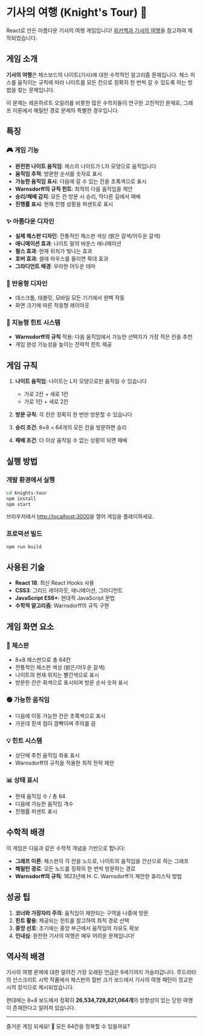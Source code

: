 # 기사의 여행 (Knight's Tour) 🐎

React로 만든 아름다운 기사의 여행 게임입니다! [위키백과 기사의 여행](https://ko.wikipedia.org/wiki/%EA%B8%B0%EC%82%AC%EC%9D%98_%EC%97%AC%ED%96%89)을 참고하여 제작되었습니다.

## 게임 소개

**기사의 여행**은 체스보드의 나이트(기사)에 대한 수학적인 알고리즘 문제입니다. 체스 피스를 움직이는 규칙에 따라 나이트를 모든 칸으로 정확히 한 번씩 갈 수 있도록 하는 방법을 찾는 문제입니다.

이 문제는 레온하르트 오일러를 비롯한 많은 수학자들이 연구한 고전적인 문제로, 그래프 이론에서 해밀턴 경로 문제의 특별한 경우입니다.

## 특징

### 🎮 **게임 기능**
- **완전한 나이트 움직임**: 체스의 나이트가 L자 모양으로 움직입니다
- **움직임 추적**: 방문한 순서를 숫자로 표시
- **가능한 움직임 표시**: 다음에 갈 수 있는 칸을 초록색으로 표시
- **Warnsdorff의 규칙 힌트**: 최적의 다음 움직임을 제안
- **승리/패배 감지**: 모든 칸 방문 시 승리, 막다른 길에서 패배
- **진행률 표시**: 현재 진행 상황을 퍼센트로 표시

### ✨ **아름다운 디자인**
- **실제 체스판 디자인**: 전통적인 체스판 색상 (밝은 갈색/어두운 갈색)
- **애니메이션 효과**: 나이트 말의 바운스 애니메이션
- **펄스 효과**: 현재 위치가 빛나는 효과
- **호버 효과**: 셀에 마우스를 올리면 확대 효과
- **그라디언트 배경**: 우아한 어두운 테마

### 📱 **반응형 디자인**
- 데스크톱, 태블릿, 모바일 모든 기기에서 완벽 작동
- 화면 크기에 따른 적응형 레이아웃

### 🧠 **지능형 힌트 시스템**
- **Warnsdorff의 규칙** 적용: 다음 움직임에서 가능한 선택지가 가장 적은 칸을 추천
- 게임 완성 가능성을 높이는 전략적 힌트 제공

## 게임 규칙

1. **나이트 움직임**: 나이트는 L자 모양으로만 움직일 수 있습니다
   - 가로 2칸 + 세로 1칸
   - 가로 1칸 + 세로 2칸
   
2. **방문 규칙**: 각 칸은 정확히 한 번만 방문할 수 있습니다

3. **승리 조건**: 8×8 = 64개의 모든 칸을 방문하면 승리

4. **패배 조건**: 더 이상 움직일 수 없는 상황이 되면 패배

## 실행 방법

### 개발 환경에서 실행

```bash
cd knights-tour
npm install
npm start
```

브라우저에서 [http://localhost:3000](http://localhost:3000)을 열어 게임을 플레이하세요.

### 프로덕션 빌드

```bash
npm run build
```

## 사용된 기술

- **React 18**: 최신 React Hooks 사용
- **CSS3**: 그리드 레이아웃, 애니메이션, 그라디언트
- **JavaScript ES6+**: 현대적 JavaScript 문법
- **수학적 알고리즘**: Warnsdorff의 규칙 구현

## 게임 화면 요소

### 🎯 **체스판**
- 8×8 체스판으로 총 64칸
- 전통적인 체스판 색상 (밝은/어두운 갈색)
- 나이트의 현재 위치는 빨간색으로 표시
- 방문한 칸은 회색으로 표시되며 방문 순서 숫자 표시

### 🟢 **가능한 움직임**
- 다음에 이동 가능한 칸은 초록색으로 표시
- 가운데 흰색 점이 깜빡이며 주의를 끔

### 💡 **힌트 시스템**
- 상단에 추천 움직임 좌표 표시
- Warnsdorff의 규칙을 적용한 최적 전략 제안

### 📊 **상태 표시**
- 현재 움직임 수 / 총 64
- 다음에 가능한 움직임 개수
- 진행률 퍼센트 표시

## 수학적 배경

이 게임은 다음과 같은 수학적 개념을 기반으로 합니다:

- **그래프 이론**: 체스판의 각 칸을 노드로, 나이트의 움직임을 간선으로 하는 그래프
- **해밀턴 경로**: 모든 노드를 정확히 한 번씩 방문하는 경로
- **Warnsdorff의 규칙**: 1823년에 H. C. Warnsdorff가 제안한 휴리스틱 방법

## 성공 팁

1. **코너와 가장자리 주의**: 움직임이 제한되는 구역을 나중에 방문
2. **힌트 활용**: 제공되는 힌트를 참고하여 최적 경로 선택
3. **중앙 선호**: 초기에는 중앙 부근에서 움직임의 자유도 확보
4. **인내심**: 완전한 기사의 여행은 매우 어려운 문제입니다!

## 역사적 배경

기사의 여행 문제에 대한 알려진 가장 오래된 언급은 9세기까지 거슬러갑니다. 루드라타의 산스크리트 시학 작품에서 체스판의 절반 크기 보드에서 기사의 여행 패턴이 정교한 시적 장식으로 제시되었습니다.

현대에는 8×8 보드에서 정확히 **26,534,728,821,064개**의 방향성이 있는 닫힌 여행이 존재한다고 알려져 있습니다.

---

즐거운 게임 되세요! 🎉 모든 64칸을 정복할 수 있을까요?
